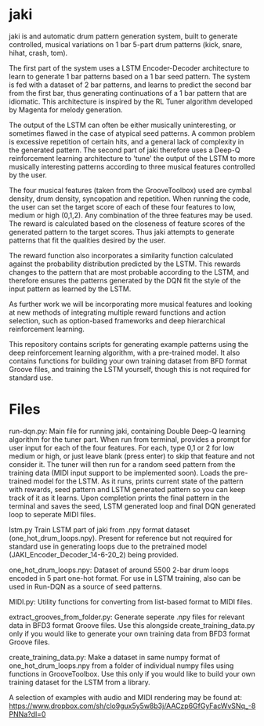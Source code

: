 # jaki

jaki is and automatic drum pattern generation system, built to generate controlled, musical variations on 1 bar 5-part drum patterns (kick, snare, hihat, crash, tom).

The first part of the system uses a LSTM Encoder-Decoder architecture to learn to generate 1 bar patterns based on a 1 bar seed pattern. The system is fed with a dataset of 2 bar patterns, and learns to predict the second bar from the first bar, thus generating continuations of a 1 bar pattern that are idiomatic. This architecture is inspired by the RL Tuner algorithm developed by Magenta for melody generation.

The output of the LSTM can often be either musically uninteresting, or sometimes flawed in the case of atypical seed patterns. A common problem is excessive repetition of certain hits, and a general lack of complexity in the generated pattern. The second part of jaki therefore uses a Deep-Q reinforcement learning architecture to 'tune' the output of the LSTM to more musically interesting patterns according to three musical features controlled by the user.

The four musical features (taken from the GrooveToolbox) used are cymbal density, drum density, syncopation and repetition. When running the code, the user can set the target score of each of these four features to low, medium or high (0,1,2). Any combination of the three features may be used. The reward is calculated based on the closeness of feature scores of the generated pattern to the target scores. Thus jaki attempts to generate patterns that fit the qualities desired by the user.

The reward function also incorporates a similarity function calculated against the probability distribution predicted by the LSTM. This rewards changes to the pattern that are most probable according to the LSTM, and therefore ensures the patterns generated by the DQN fit the style of the input pattern as learned by the LSTM.

As further work we will be incorporating more musical features and looking at new methods of integrating multiple reward functions and action selection, such as option-based frameworks and deep hierarchical reinforcement learning.

This repository contains scripts for generating example patterns using the deep reinforcement learning algorithm, with a pre-trained model. It also contains functions for building your own training dataset from BFD format Groove files, and training the LSTM yourself, though this is not required for standard use.

# Files

run-dqn.py:
Main file for running jaki, containing Double Deep-Q learning algorithm for the tuner part. When run from terminal, provides a prompt for user input for each of the four features. For each, type 0,1 or 2 for low medium or high, or just leave blank (press enter) to skip that feature and not consider it. The tuner will then run for a random seed pattern from the training data (MIDI input support to be implemented soon). Loads the pre-trained model for the LSTM. As it runs, prints current state of the pattern with rewards, seed pattern and LSTM generated pattern so you can keep track of it as it learns. Upon completion prints the final pattern in the terminal and saves the seed, LSTM generated loop and final DQN generated loop to seperate MIDI files.

lstm.py
Train LSTM part of jaki from .npy  format dataset (one_hot_drum_loops.npy). Present for reference but not required for standard use in generating loops due to the pretrained model (JAKI_Encoder_Decoder_14-6-20_2) being provided.

one_hot_drum_loops.npy: 
Dataset of around 5500 2-bar drum loops encoded in 5 part one-hot format. For use in LSTM training, also can be used in Run-DQN as a source of seed patterns.

MIDI.py:
Utility functions for converting from list-based format to MIDI files.

extract_grooves_from_folder.py:
Generate seperate .npy files for relevant data in BFD3 format Groove files. Use this alongside create_training_data.py only if you would like to generate your own training data from BFD3 format Groove files.

create_training_data.py:
Make a dataset in same numpy format of one_hot_drum_loops.npy from a folder of individual numpy files using functions in GrooveToolbox. Use this only if you would like to build your own training dataset for the LSTM from a library.


A selection of examples with audio and MIDI rendering may be found at:
https://www.dropbox.com/sh/clo9gux5y5w8b3j/AACzp6GfGyFacWvSNq_-8PNNa?dl=0
